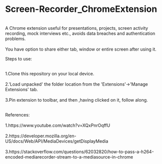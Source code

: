 # Screen-Recorder_ChromeExtension
<p>
 <br>A Chrome extension useful for presentations, projects, screen activity recording, mock interviews etc., avoids data breaches and authentication problems.</br>
 <br>You have option to share either tab, window or entire screen after using it.</br>
  
</p>
Steps to use:
<p>
  <br>1.Clone this repository on your local device.</br>
  <br>2.'Load unpacked' the folder location from the 'Extensions'->'Manage Extensions' tab.</br>
  <br>3.Pin extension to toolbar, and then ,having clicked on it, follow along.</br>
</p>
<p>
  <br>References:</br>
  <br>1.https://www.youtube.com/watch?v=XQxPnrOqffU</br>
  <br>2.https://developer.mozilla.org/en-US/docs/Web/API/MediaDevices/getDisplayMedia</br>
  <br>3.https://stackoverflow.com/questions/62032820/how-to-pass-a-h264-encoded-mediarecorder-stream-to-a-mediasource-in-chrome</br>
  
</p>
